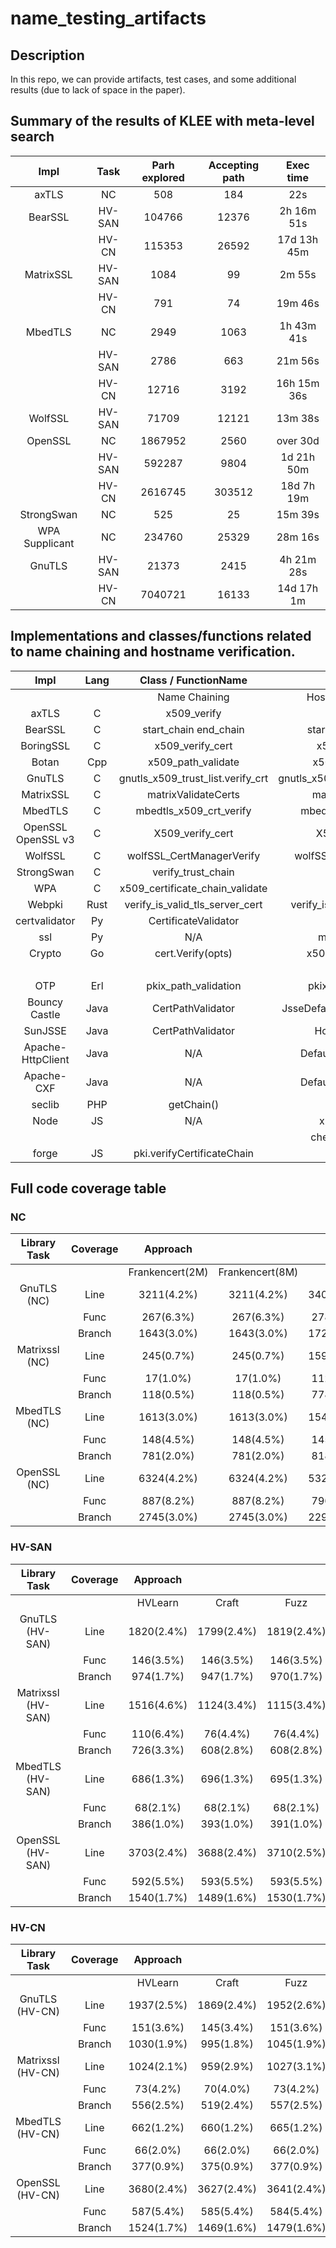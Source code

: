 # name_testing_artifacts

## Description
In this repo, we can provide artifacts, test cases, and some additional results (due to lack of space in the paper). 

## Summary of the results of KLEE with meta-level search

|      Impl      |  Task  | Parh explored | Accepting path |  Exec time  |
| :------------: | :----: | :-----------: | :------------: | :---------: |
|     axTLS      |   NC   |      508      |      184       |     22s     |
|    BearSSL     | HV-SAN |    104766     |     12376      | 2h 16m 51s  |
|                | HV-CN  |    115353     |     26592      | 17d 13h 45m |
|   MatrixSSL    | HV-SAN |     1084      |       99       |   2m 55s    |
|                | HV-CN  |      791      |       74       |   19m 46s   |
|    MbedTLS     |   NC   |     2949      |      1063      | 1h 43m 41s  |
|                | HV-SAN |     2786      |      663       |   21m 56s   |
|                | HV-CN  |     12716     |      3192      | 16h 15m 36s |
|    WolfSSL     | HV-SAN |     71709     |     12121      |   13m 38s   |
|    OpenSSL     |   NC   |    1867952    |      2560      |  over 30d   |
|                | HV-SAN |    592287     |      9804      | 1d 21h 50m  |
|                | HV-CN  |    2616745    |     303512     | 18d 7h 19m  |
|   StrongSwan   |   NC   |      525      |       25       |   15m 39s   |
| WPA Supplicant |   NC   |    234760     |     25329      |   28m 16s   |
|     GnuTLS     | HV-SAN |     21373     |      2415      | 4h 21m 28s  |
|                | HV-CN  |    7040721    |     16133      | 14d 17h 1m  |

## Implementations and classes/functions related to name chaining and hostname verification.
|         Impl        | Lang |          Class / FunctionName         |                                    |
|:-------------------:|:----:|:-------------------------------------:|:----------------------------------:|
|                     |      |             Name Chaining             |        Hostname verification       |
|        axTLS        |   C  |               x509_verify             |                 N/A                |
|       BearSSL       |   C  |          start_chain end_chain        |         start_chain end_chain      |
|      BoringSSL      |   C  |             x509_verify_cert          |            x509_check_host         |
|        Botan        |  Cpp |            x509_path_validate         |          x509_path_validate        |
|        GnuTLS       |   C  |     gnutls_x509_trust_list.verify_crt |     gnutls_x509_crt_check_hostname |
|      MatrixSSL      |   C  |          matrixValidateCerts          |         matrixValidateCerts        |
|       MbedTLS       |   C  |          mbedtls_x509_crt_verify      |        mbedtls_x509_crt_verify     |
| OpenSSL  OpenSSL v3 |   C  |             X509_verify_cert          |            X509_check_host         |
|       WolfSSL       |   C  |        wolfSSL_CertManagerVerify      |        wolfSSL_X509_check_host     |
|      StrongSwan     |   C  |            verify_trust_chain         |                 N/A                |
|         WPA         |   C  |      x509_certificate_chain_validate  |                 N/A                |
|        Webpki       | Rust |       verify_is_valid_tls_server_cert |       verify_is_valid_for_dns_name |
|    certvalidator    |  Py  |          CertificateValidator         |                 N/A                |
|         ssl         |  Py  |                  N/A                  |            match_hostname          |
|        Crypto       |  Go  |           cert.Verify(opts)           |         x509.VerifyHostname        |
|                     |      |                                       |             x509.Verify            |
|         OTP         |  Erl |           pkix_path_validation        |        pkix_verify_hostname        |
|    Bouncy Castle    | Java |           CertPathValidator           |    JsseDefaultHostnameAuthorizer   |
|       SunJSSE       | Java |           CertPathValidator           |           HostnameChecker          |
|  Apache-HttpClient  | Java |                  N/A                  |       DefaultHostnameVerifier      |
|      Apache-CXF     | Java |                  N/A                  |       DefaultHostnameVerifier      |
|        seclib       |  PHP |               getChain()              |             validateURL            |
|         Node        |  JS  |                  N/A                  |           x509.checkHost           |
|                     |      |                                       |         checkServerIdentity        |
|        forge        |  JS  |       pki.verifyCertificateChain      |                 N/A                |

## Full code coverage table

### NC 

|  Library Task  	| Coverage 	|     Approach    	|                 	|             	|             	  |               |             	|
|:--------------:|:--------:|:---------------:|:---------------:|:-----------:|:-----------:|:-----------:|:-----------:|
|                	|          	| Frankencert(2M) 	| Frankencert(8M) 	|    Craft    	|     Fuzz    	|     KMLS    	|   C+F+KMLS  	|
|   GnuTLS (NC)  	|   Line   	|   3211(4.2\%)   	|   3211(4.2\%)   	| 3407(4.5\%) 	| 3504(4.6\%) 	|     N/A     	| 3530(4.6\%) 	|
|                	|   Func   	|    267(6.3\%)   	|    267(6.3\%)   	|  278(6.6\%) 	|  285(6.7\%) 	|     N/A     	|  285(6.7\%) 	|
|                	|  Branch  	|   1643(3.0\%)   	|   1643(3.0\%)   	| 1728(3.1\%) 	| 1783(3.2\%) 	|     N/A     	| 1812(3.3\%) 	|
| Matrixssl (NC) 	|   Line   	|    245(0.7\%)   	|    245(0.7\%)   	| 1599(4.9\%) 	| 1633(5.0\%) 	|     N/A     	| 1684(5.1\%) 	|
|                	|   Func   	|    17(1.0\%)    	|    17(1.0\%)    	|  112(6.5\%) 	|  112(6.5\%) 	|     N/A     	|  113(6.5\%) 	|
|                	|  Branch  	|    118(0.5\%)   	|    118(0.5\%)   	|  778(3.5\%) 	|  804(3.7\%) 	|     N/A     	|  835(3.8\%) 	|
|  MbedTLS (NC)  	|   Line   	|   1613(3.0\%)   	|   1613(3.0\%)   	| 1540(2.9\%) 	| 1554(2.9\%) 	| 1468(2.7\%) 	| 1592(3.0\%) 	|
|                	|   Func   	|    148(4.5\%)   	|    148(4.5\%)   	|  145(4.4\%) 	|  147(4.5\%) 	|  143(4.4\%) 	|  147(4.5\%) 	|
|                	|  Branch  	|    781(2.0\%)   	|    781(2.0\%)   	|  818(2.0\%) 	|  812(2.0\%) 	|  763(1.9\%) 	|  852(2.1\%) 	|
|  OpenSSL (NC)  	|   Line   	|   6324(4.2\%)   	|   6324(4.2\%)   	| 5322(3.5\%) 	| 6419(4.2\%) 	| 6334(4.2\%) 	| 6565(4.3\%) 	|
|                	|   Func   	|    887(8.2\%)   	|    887(8.2\%)   	|  796(7.3\%) 	|  902(8.3\%) 	|  892(8.3\%) 	|  903(8.3\%) 	|
|                	|  Branch  	|   2745(3.0\%)   	|   2745(3.0\%)   	| 2291(2.5\%) 	| 2755(3.0\%) 	| 2711(3.0\%) 	| 2841(3.1\%) 	|

### HV-SAN

|      Library Task      	| Coverage 	|   Approach  	|             	|             	|             	|             	|
|:----------------------:	|:--------:	|:-----------:	|:-----------:	|:-----------:	|:-----------:	|:-----------:	|
|                        	|          	|   HVLearn   	|    Craft    	|     Fuzz    	|     KMLS    	|   C+F+KMLS  	|
|     GnuTLS (HV-SAN)   	|   Line   	| 1820(2.4\%) 	| 1799(2.4\%) 	| 1819(2.4\%) 	| 2115(2.8\%) 	| 2116(2.8\%) 	|
|                        	|   Func   	|  146(3.5\%) 	|  146(3.5\%) 	|  146(3.5\%) 	|  162(3.8\%) 	|  162(3.8\%) 	|
|                        	|  Branch  	|  974(1.7\%) 	|  947(1.7\%) 	|  970(1.7\%) 	| 1138(2.0\%) 	| 1141(2.0\%) 	|
|  Matrixssl (HV-SAN)   	|   Line   	| 1516(4.6\%) 	| 1124(3.4\%) 	| 1115(3.4\%) 	| 1516(4.6\%) 	| 1614(4.9\%) 	|
|                        	|   Func   	|  110(6.4\%) 	|  76(4.4\%)  	|  76(4.4\%)  	|  110(6.4\%) 	|  113(6.5\%) 	|
|                        	|  Branch  	|  726(3.3\%) 	|  608(2.8\%) 	|  608(2.8\%) 	|  727(3.3\%) 	|  793(3.6\%) 	|
|    MbedTLS (HV-SAN)      	|   Line   	|  686(1.3\%) 	|  696(1.3\%) 	|  695(1.3\%) 	|  686(1.3\%) 	|  698(1.3\%) 	|
|                        	|   Func   	|  68(2.1\%)  	|  68(2.1\%)  	|  68(2.1\%)  	|  68(2.1\%)  	|  68(2.1\%)  	|
|                        	|  Branch  	|  386(1.0\%) 	|  393(1.0\%) 	|  391(1.0\%) 	|  386(1.0\%) 	|  395(1.0\%) 	|
|    OpenSSL (HV-SAN)   	|   Line   	| 3703(2.4\%) 	| 3688(2.4\%) 	| 3710(2.5\%) 	| 3732(2.5\%) 	| 3749(2.5\%) 	|
|                        	|   Func   	|  592(5.5\%) 	|  593(5.5\%) 	|  593(5.5\%) 	|  593(5.5\%) 	|  594(5.5\%) 	|
|                        	|  Branch  	| 1540(1.7\%) 	| 1489(1.6\%) 	| 1530(1.7\%) 	| 1579(1.7\%) 	| 1588(1.7\%) 	|

### HV-CN

|     Library Task     	| Coverage 	|   Approach  	|             	|             	|             	|             	|
|:--------------------:	|:--------:	|:-----------:	|:-----------:	|:-----------:	|:-----------:	|:-----------:	|
|                      	|          	|   HVLearn   	|    Craft    	|     Fuzz    	|     KMLS    	|   C+F+KMLS  	|
|    GnuTLS (HV-CN)    	|   Line   	| 1937(2.5\%) 	| 1869(2.4\%) 	| 1952(2.6\%) 	| 2400(3.1\%) 	| 2405(3.1\%) 	|
|                      	|   Func   	|  151(3.6\%) 	|  145(3.4\%) 	|  151(3.6\%) 	|  173(4.1\%) 	|  173(4.1\%) 	|
|                      	|  Branch  	| 1030(1.9\%) 	|  995(1.8\%) 	| 1045(1.9\%) 	| 1303(2.3\%) 	| 1306(2.3\%) 	|
| Matrixssl (HV-CN) 	|   Line   	| 1024(2.1\%) 	|  959(2.9\%) 	| 1027(3.1\%) 	| 1024(3.1\%) 	| 1028(3.1\%) 	|
|                      	|   Func   	|  73(4.2\%)  	|  70(4.0\%)  	|  73(4.2\%)  	|  73(4.2\%)  	|  73(4.2\%)  	|
|                      	|  Branch  	|  556(2.5\%) 	|  519(2.4\%) 	|  557(2.5\%) 	|  562(2.6\%) 	|  564(2.6\%) 	|
|    MbedTLS (HV-CN)   	|   Line   	|  662(1.2\%) 	|  660(1.2\%) 	|  665(1.2\%) 	|  715(1.3\%) 	|  720(1.3\%) 	|
|                      	|   Func   	|  66(2.0\%)  	|  66(2.0\%)  	|  66(2.0\%)  	|  69(2.1\%)  	|  69(2.1\%)  	|
|                      	|  Branch  	|  377(0.9\%) 	|  375(0.9\%) 	|  377(0.9\%) 	|  410(1.0\%) 	|  413(1.0\%) 	|
|    OpenSSL (HV-CN)   	|   Line   	| 3680(2.4\%) 	| 3627(2.4\%) 	| 3641(2.4\%) 	| 3926(2.6\%) 	| 3939(2.6\%) 	|
|                      	|   Func   	|  587(5.4\%) 	|  585(5.4\%) 	|  584(5.4\%) 	|  593(5.5\%) 	|  593(5.5\%) 	|
|                      	|  Branch  	| 1524(1.7\%) 	| 1469(1.6\%) 	| 1479(1.6\%) 	| 1699(1.9\%) 	| 1708(1.9\%) 	|
